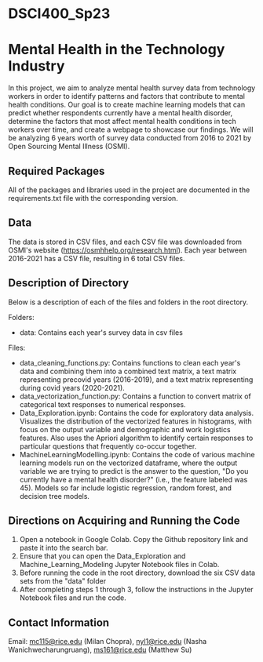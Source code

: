 # DSCI400_Sp23

# Mental Health in the Technology Industry

In this project, we aim to analyze mental health survey data from technology workers in order to identify patterns and factors that contribute to mental health conditions. Our goal is to create machine learning models that can predict whether respondents currently have a mental health disorder, determine the factors that most affect mental health conditions in tech workers over time, and create a webpage to showcase our findings. We will be analyzing 6 years worth of survey data conducted from 2016 to 2021 by Open Sourcing Mental Illness (OSMI).









## Required Packages

All of the packages and libraries used in the project are documented in the requirements.txt file with the corresponding version.




## Data

The data is stored in CSV files, and each CSV file was downloaded from OSMI's website (https://osmhhelp.org/research.html). Each year between 2016-2021 has a CSV file, resulting in 6 total CSV files. 

## Description of Directory

Below is a description of each of the files and folders in the root directory.

Folders:
- data: Contains each year's survey data in csv files 

Files:
- data_cleaning_functions.py: Contains functions to clean each year's data and combining them into a combined text matrix, a text matrix representing precovid years (2016-2019), and a text matrix representing during covid years (2020-2021).
- data_vectorization_function.py: Contains a function to convert matrix of categorical text responses to numerical responses.
- Data_Exploration.ipynb: Contains the code for exploratory data analysis. Visualizes the distribution of the vectorized features in histograms, with focus on the output variable and demographic and work logistics features. Also uses the Apriori algorithm to identify certain responses to particular questions that frequently co-occur together.
- MachineLearningModelling.ipynb: Contains the code of various machine learning models run on the vectorized dataframe, where the output variable we are trying to predict is the answer to the question, "Do you currently have a mental health disorder?" (i.e., the feature labeled was 45). Models so far include logistic regression, random forest, and decision tree models.




## Directions on Acquiring and Running the Code

1. Open a notebook in Google Colab. Copy the Github repository link and paste it into the search bar. 
2. Ensure that you can open the Data_Exploration and Machine_Learning_Modeling Jupyter Notebook files in Colab.
3. Before running the code in the root directory, download the six CSV data sets from the "data" folder
4. After completing steps 1 through 3, follow the instructions in the Jupyter Notebook files and run the code.

## Contact Information
Email: mc115@rice.edu (Milan Chopra), nyl1@rice.edu (Nasha Wanichwecharungruang), ms161@rice.edu (Matthew Su)
